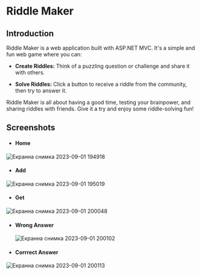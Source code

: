 # Riddle Maker

## Introduction

Riddle Maker is a web application built with ASP.NET MVC. It's a simple and fun web game where you can:

- **Create Riddles:** Think of a puzzling question or challenge and share it with others.
  
- **Solve Riddles:** Click a button to receive a riddle from the community, then try to answer it.

Riddle Maker is all about having a good time, testing your brainpower, and sharing riddles with friends. Give it a try and enjoy some riddle-solving fun!

## Screenshots
- #### Home

![Екранна снимка 2023-09-01 194918](https://github.com/Fikata12/RiddleMaker/assets/90516828/869b90ee-8823-4da6-a43a-24cc2508f477)

- #### Add

![Екранна снимка 2023-09-01 195019](https://github.com/Fikata12/RiddleMaker/assets/90516828/4f6a7696-d7a6-45c0-b7a4-d1126aba55f6)

- #### Get

![Екранна снимка 2023-09-01 200048](https://github.com/Fikata12/RiddleMaker/assets/90516828/79bfb66c-2010-4864-b838-77fa1246b47c)

- #### Wrong Answer

  ![Екранна снимка 2023-09-01 200102](https://github.com/Fikata12/RiddleMaker/assets/90516828/de61deb5-b4fb-4e95-9912-dacefdcab7dd)

- #### Corrrect Answer

![Екранна снимка 2023-09-01 200113](https://github.com/Fikata12/RiddleMaker/assets/90516828/e59d36d9-be85-4e77-a33f-0563dd1ac96c)
